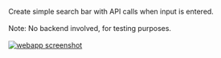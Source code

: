 Create simple search bar with API calls when input is entered. <br>
<br>
Note: No backend involved, for testing purposes.<br>
<br>
[![webapp screenshot](https://s2.gifyu.com/images/screenshot.gif)]()
